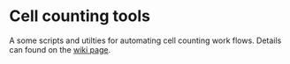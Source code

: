 # Cell counting tools

A some scripts and utilties for automating cell counting work flows.  Details can found on the [wiki page](https://github.com/evenhuis/cell_counting_tools/wiki).

